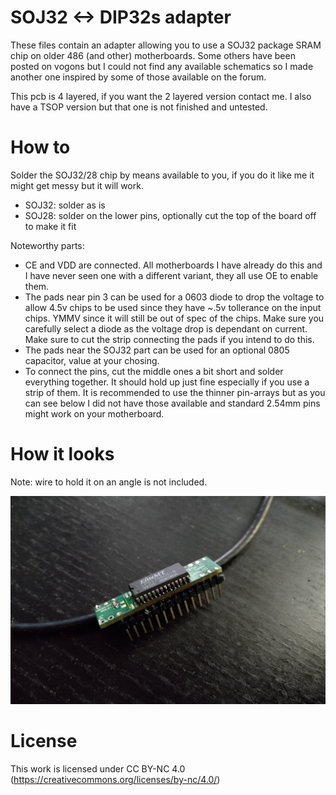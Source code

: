 # SOJ32 <-> DIP32s adapter

These files contain an adapter allowing you to use a SOJ32 package SRAM chip on older 486 (and other) motherboards. Some others have been posted on vogons but I could not find any available schematics so I made another one inspired by some of those available on the forum.

This pcb is 4 layered, if you want the 2 layered version contact me. I also have a TSOP version but that one is not finished and untested.

# How to

Solder the SOJ32/28 chip by means available to you, if you do it like me it might get messy but it will work. 

* SOJ32: solder as is
* SOJ28: solder on the lower pins, optionally cut the top of the board off to make it fit

Noteworthy parts:

* CE and VDD are connected. All motherboards I have already do this and I have never seen one with a different variant, they all use OE to enable them. 
* The pads near pin 3 can be used for a 0603 diode to drop the voltage to allow 4.5v chips to be used since they have ~.5v tollerance on the input chips. YMMV since it will still be out of spec of the chips. Make sure you carefully select a diode as the voltage drop is dependant on current. Make sure to cut the strip connecting the pads if you intend to do this.
* The pads near the SOJ32 part can be used for an optional 0805 capacitor, value at your chosing.
* To connect the pins, cut the middle ones a bit short and solder everything together. It should hold up just fine especially if you use a strip of them. It is recommended to use the thinner pin-arrays but as you can see below I did not have those available and standard 2.54mm pins might work on your motherboard.

# How it looks

Note: wire to hold it on an angle is not included.

![image](486sram-adapter/image.jpg)

# License

This work is licensed under CC BY-NC 4.0 (https://creativecommons.org/licenses/by-nc/4.0/)
